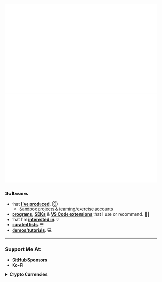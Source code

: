 <!--| <img src="/github-metrics.svg" /> |
|:--------:|-->

![](github-stats/languages.svg#gh-dark-mode-only) ![](github-stats//overview.svg#gh-dark-mode-only)

### Software:
* that [**I've produced**](https://github.com/nomadicGopher?tab=repositories). Ⓒ
  * [Sandbox projects & learning/exercise accounts](https://github.com/nomadicGopher/Sandbox/blob/main/README.md)
* [**programs**](https://github.com/stars/nomadicGopher/lists/programs), [**SDKs**](https://github.com/stars/nomadicGopher/lists/sdks) & [**VS Code extensions**](https://github.com/stars/nomadicGopher/lists/vs-code-extensions) that I use or recommend. 👍🏼
* that I'm [**interested in**](https://github.com/stars/nomadicGopher/lists/interested-in). 💡
* [**curated lists**](https://github.com/stars/nomadicGopher/lists/curated-lists). ☰
* [**demos/tutorials**](https://github.com/stars/nomadicGopher/lists/demos-tutorials). 💻

---

### Support Me At:
* [**GitHub Sponsors**](https://github.com/sponsors/nomadicGopher)
* [**Ko-Fi**](https://ko-fi.com/nomadicGopher)

<details>
  <summary><b>Crypto Currencies</b></summary>
  <ul>
    <li><b>ETH</b>: 0x7531d86D5Dbda398369ec43205F102e79B3c647A</li>
    <li><b>BTC</b>: bc1qtkuzp85vph7y37rqjlznuta293qsay07cgg90s</li>
    <li><b>LTC</b>: ltc1q9pquzquaj6peplygqdrcxxvcnd5fcud7x80lh8</li>
    <li><b>DOGE</b>: DNQ3GHBVEcNpzXNeB7B4sPqd7L1GhUpMg3</li>
    <li><b>SOL</b>: EQ6QwibvKZsazjvQGJk6fsGW4BQSDS1Zs6Dj79HfVvME</li>
  </ul>
</details>



